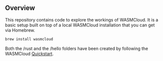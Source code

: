 ## Overview

This repository contains code to explore the workings of WASMCloud. It is a basic setup built on top of a local WASMCloud installation that you can get via Homebrew.

```sh
brew install wasmcloud
```

Both the /rust and the /hello folders have been created by following the WASMCloud [Quickstart](https://wasmcloud.com/docs/tour/hello-world).
